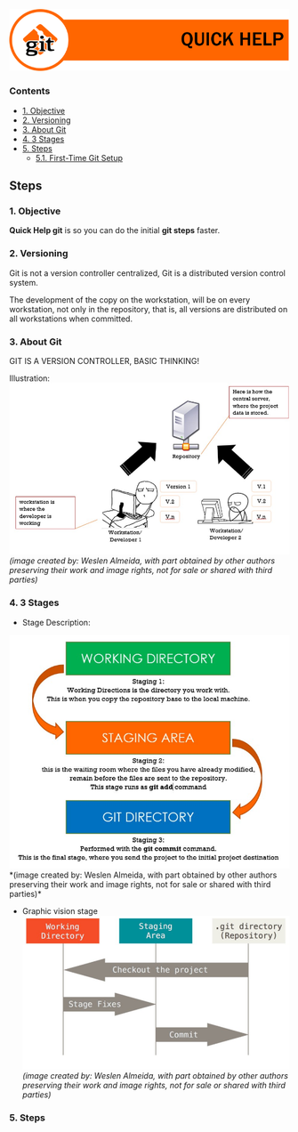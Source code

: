 <img src="https://github.com/weslen02/git-quick-help-to-start/blob/master/img/GIT%20TITLE%20ICON%20QUICK%20HELP.png" alt="Title Git Quick Help" class="center">


  ### Contents
- [1. Objective](#1-objective)
- [2. Versioning](#2-versioning)
- [3. About Git](#3-about-git)
- [4. 3 Stages](#4-stages)
- [5. Steps](#5-steps)
  - [5.1. First-Time Git Setup](#5-1-first-time-git-setup)

    
## Steps 

 ### 1. Objective
**Quick Help git** is so you can do the initial **git steps** faster.

### 2. Versioning
Git is not a version controller centralized, Git is a distributed version control system.

The development of the copy on the workstation, will be on every workstation, not only in the repository, that is, all versions are distributed on all workstations when committed.

### 3. About Git
GIT IS A VERSION CONTROLLER, BASIC THINKING!

Illustration:
<img src="https://github.com/weslen02/git-quick-help-to-start/blob/master/img/illustration.jpg" class="center">
*(image created by: Weslen Almeida, with part obtained by other authors preserving their work and image rights, not for sale or shared with third parties)*

### 4. 3 Stages
- Stage Description:
<img src="https://github.com/weslen02/git-quick-help-to-start/blob/master/img/stages-description.jpg" class="center">
*(image created by: Weslen Almeida, with part obtained by other authors preserving their work and image rights, not for sale or shared with third parties)*

- Graphic vision stage
<img src="https://github.com/weslen02/git-quick-help-to-start/blob/master/img/graphic-vision-stage.jpg
" class="center">
*(image created by: Weslen Almeida, with part obtained by other authors preserving their work and image rights, not for sale or shared with third parties)*

### 5. Steps
